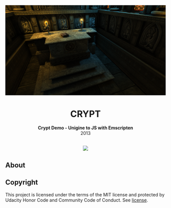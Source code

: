 <div align="center"><img src="assets/screenshots/00.png"></div>
<h1 align="center">CRYPT</h1>
<p align="center">
<strong>Crypt Demo - Unigine to JS with Emscripten</strong>
<br>2013
</p>
<br/>
<div align="center"><img src="demo.gif"></img></div>
<h2>About</h2>


<h2>Copyright</h2>
This project is licensed under the terms of the MIT license and protected by Udacity Honor Code and Community Code of Conduct. See <a href="LICENSE">license</a>.